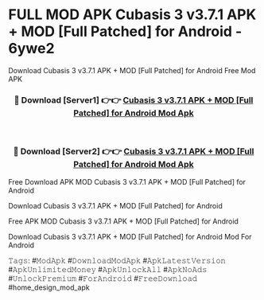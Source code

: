 # FULL MOD APK Cubasis 3 v3.7.1 APK + MOD [Full Patched] for Android - 6ywe2
Download Cubasis 3 v3.7.1 APK + MOD [Full Patched] for Android Free Mod APK

<div align="center">
<h3>🔴 Download [Server1] 👉👉 <a href="https://apk-comot.site?title=Cubasis_3_v3.7.1_APK_+_MOD_[Full_Patched]_for_Android">Cubasis 3 v3.7.1 APK + MOD [Full Patched] for Android Mod Apk</a></h3><br>

<h3>🔴 Download [Server2] 👉👉 <a href="https://apk-comot.site?title=Cubasis_3_v3.7.1_APK_+_MOD_[Full_Patched]_for_Android">Cubasis 3 v3.7.1 APK + MOD [Full Patched] for Android Mod Apk</a></h3>
</div>


Free Download APK MOD Cubasis 3 v3.7.1 APK + MOD [Full Patched] for Android

Download Cubasis 3 v3.7.1 APK + MOD [Full Patched] for Android 

Free APK MOD Cubasis 3 v3.7.1 APK + MOD [Full Patched] for Android 

Download Cubasis 3 v3.7.1 APK + MOD [Full Patched] for Android Mod For Android

𝚃𝚊𝚐𝚜: #𝙼𝚘𝚍𝙰𝚙𝚔 #𝙳𝚘𝚠𝚗𝚕𝚘𝚊𝚍𝙼𝚘𝚍𝙰𝚙𝚔 #𝙰𝚙𝚔𝙻𝚊𝚝𝚎𝚜𝚝𝚅𝚎𝚛𝚜𝚒𝚘𝚗 #𝙰𝚙𝚔𝚄𝚗𝚕𝚒𝚖𝚒𝚝𝚎𝚍𝙼𝚘𝚗𝚎𝚢 #𝙰𝚙𝚔𝚄𝚗𝚕𝚘𝚌𝚔𝙰𝚕𝚕 #𝙰𝚙𝚔𝙽𝚘𝙰𝚍𝚜 #𝚄𝚗𝚕𝚘𝚌𝚔𝙿𝚛𝚎𝚖𝚒𝚞𝚖 #𝙵𝚘𝚛𝙰𝚗𝚍𝚛𝚘𝚒𝚍 #𝙵𝚛𝚎𝚎𝙳𝚘𝚠𝚗𝚕𝚘𝚊𝚍 #home_design_mod_apk